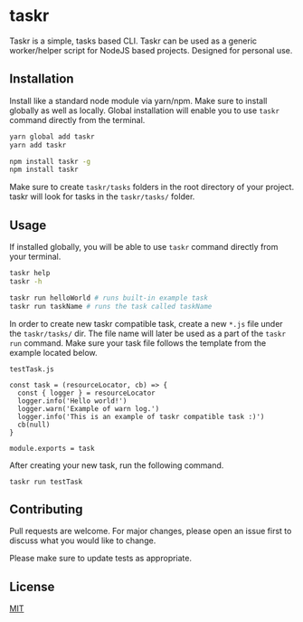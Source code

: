 # taskr

Taskr is a simple, tasks based CLI. Taskr can be used as a generic worker/helper script for NodeJS based projects. Designed for personal use.

## Installation

Install like a standard node module via yarn/npm. Make sure to install globally as well as locally. Global installation will enable you to use `taskr` command directly from the terminal.

```bash
yarn global add taskr
yarn add taskr

npm install taskr -g
npm install taskr
```

Make sure to create `taskr/tasks` folders in the root directory of your project. taskr will look for tasks in the `taskr/tasks/` folder.

## Usage

If installed globally, you will be able to use `taskr` command directly from your terminal.

```bash
taskr help
taskr -h

taskr run helloWorld # runs built-in example task
taskr run taskName # runs the task called taskName
```

In order to create new taskr compatible task, create a new `*.js` file under the `taskr/tasks/` dir. The file name will later be used as a part of the `taskr run` command. Make sure your task file follows the template from the example located below.

`testTask.js`
```node
const task = (resourceLocator, cb) => {
  const { logger } = resourceLocator
  logger.info('Hello world!')
  logger.warn('Example of warn log.')
  logger.info('This is an example of taskr compatible task :)')
  cb(null)
}

module.exports = task
```

After creating your new task, run the following command.

```
taskr run testTask
```


## Contributing
Pull requests are welcome. For major changes, please open an issue first to discuss what you would like to change.

Please make sure to update tests as appropriate.

## License
[MIT](https://github.com/steepnicki/taskr/blob/master/LICENSE)

